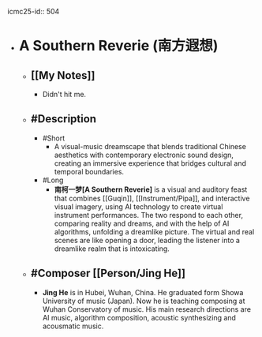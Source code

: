 icmc25-id:: 504

- # A Southern Reverie (南方遐想)
	- ## [[My Notes]]
		- Didn't hit me.
	- ## #Description
		- #Short
			- A visual-music dreamscape that blends traditional Chinese aesthetics with contemporary electronic sound design, creating an immersive experience that bridges cultural and temporal boundaries.
		- #Long
			- **南柯一梦[A Southern Reverie]** is a visual and auditory feast that combines [[Guqin]], [[Instrument/Pipa]], and interactive visual imagery, using AI technology to create virtual instrument performances. The two respond to each other, comparing reality and dreams, and with the help of AI algorithms, unfolding a dreamlike picture. The virtual and real scenes are like opening a door, leading the listener into a dreamlike realm that is intoxicating.
	- ## #Composer [[Person/Jing He]]
		- **Jing He** is in Hubei, Wuhan, China. He graduated form Showa University of music (Japan). Now he is teaching composing at Wuhan Conservatory of music. His main research directions are AI music, algorithm composition, acoustic synthesizing and acousmatic music.